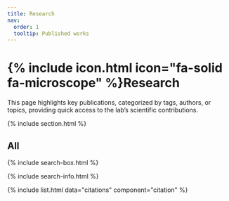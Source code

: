 ```yaml
---
title: Research
nav:
  order: 1
  tooltip: Published works
---
```


# {% include icon.html icon="fa-solid fa-microscope" %}Research

This page highlights key publications, categorized by tags, authors, or topics, providing quick access to the lab’s scientific contributions.

{% include section.html %}

## All

{% include search-box.html %}

{% include search-info.html %}

{% include list.html data="citations" component="citation" %}
